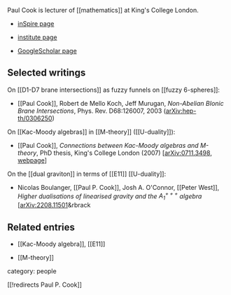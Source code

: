 
Paul Cook is lecturer of [[mathematics]] at King's College London.

* [inSpire page](https://inspirehep.net/authors/1054053)

* [institute page](https://www.kcl.ac.uk/people/paul-cook)

* [GoogleScholar page](https://scholar.google.co.uk/citations?user=y2O-DNQAAAAJ&hl=en)


## Selected writings

On [[D1-D7 brane intersections]] as fuzzy funnels on [[fuzzy 6-spheres]]:

* [[Paul Cook]], Robert de Mello Koch, Jeff Murugan, _Non-Abelian BIonic Brane Intersections_,  Phys. Rev. D68:126007, 2003 ([arXiv:hep-th/0306250](https://arxiv.org/abs/hep-th/0306250))

On [[Kac-Moody algebras]] in [[M-theory]] ([[U-duality]]):

* [[Paul Cook]], *Connections between Kac-Moody algebras and M-theory*, PhD thesis, King's College London (2007) &lbrack;[arXiv:0711.3498](http://arxiv.org/abs/0711.3498), [webpage](https://kclpure.kcl.ac.uk/portal/en/publications/connections-between-kac-moody-algebras-and-m-theory)&rbrack;

On the [[dual graviton]] in terms of [[E11]] [[U-duality]]:

* Nicolas Boulanger, [[Paul P. Cook]], Josh A. O'Connor, [[Peter West]], *Higher dualisations of linearised gravity and the $A_1^{+++}$ algebra* &lbrack;[arXiv:2208.11501](https://arxiv.org/abs/2208.11501)&rbrack


## Related entries

* [[Kac-Moody algebra]], [[E11]]

* [[M-theory]]

category: people

[[!redirects Paul P. Cook]]
